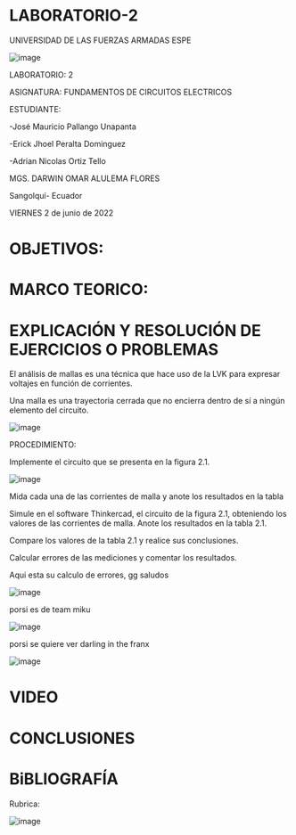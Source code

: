 # LABORATORIO-2

UNIVERSIDAD DE LAS FUERZAS ARMADAS ESPE



![image](https://user-images.githubusercontent.com/105695077/169195292-caeb0d12-8f66-4f08-bb58-2efffc44ccf5.png)




LABORATORIO: 2



ASIGNATURA: FUNDAMENTOS DE CIRCUITOS ELECTRICOS

ESTUDIANTE: 

-José Mauricio Pallango Unapanta

-Erick Jhoel Peralta Dominguez

-Adrian Nicolas Ortiz Tello 

MGS. DARWIN OMAR ALULEMA FLORES

Sangolquí- Ecuador

VIERNES 2 de junio de 2022 

# OBJETIVOS:


# MARCO TEORICO:


# EXPLICACIÓN Y RESOLUCIÓN DE EJERCICIOS O PROBLEMAS

El análisis de mallas es una técnica que hace uso de la LVK para expresar voltajes en
función de corrientes.

Una malla es una trayectoria cerrada que no encierra dentro de sí a ningún elemento del
circuito.

![image](https://user-images.githubusercontent.com/105695077/171778762-43a139d8-f54b-43a9-acb4-f4d5c4aa4008.png)

PROCEDIMIENTO:

Implemente el circuito que se presenta en la figura 2.1.

![image](https://user-images.githubusercontent.com/105695077/171778813-8e72f313-86b8-432c-8698-c8dfb9b6db02.png)

Mida cada una de las corrientes de malla y anote los resultados en la tabla 

Simule en el software Thinkercad, el circuito de la figura 2.1, obteniendo los valores de las corrientes de malla. Anote los resultados en la tabla 2.1.

Compare los valores de la tabla 2.1 y realice sus conclusiones.

Calcular errores de las mediciones y comentar los resultados.

Aqui esta su calculo de errores, gg saludos 

![image](https://user-images.githubusercontent.com/105829461/171788096-f6bd8580-fe64-41cc-8a09-c5af077b4049.png)

porsi es de team miku

![image](https://user-images.githubusercontent.com/105829461/171788226-2893f13e-172d-4bb7-a533-398360737c9f.png)

porsi se quiere ver darling in the franx

![image](https://user-images.githubusercontent.com/105829461/171788787-6c665c3e-b926-4149-9fac-212ed7cebaa1.png)



# VIDEO


# CONCLUSIONES


# BiBLIOGRAFÍA


Rubrica:

![image](https://user-images.githubusercontent.com/105695077/169549221-6a6d7d81-301f-4ae6-adad-f0a59a65b83e.png)
